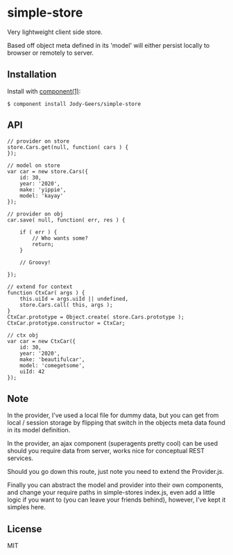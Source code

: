 # simple-store

  Very lightweight client side store.
  
  Based off object meta defined in its 'model' will either persist locally to browser or remotely to server.

## Installation

  Install with [component(1)](http://component.io):

    $ component install Jody-Geers/simple-store

## API

	// provider on store
	store.Cars.get(null, function( cars ) {
	});

	// model on store
	var car = new store.Cars({
		id: 30,
		year: '2020',
		make: 'yippie',
		model: 'kayay'
	});

	// provider on obj
	car.save( null, function( err, res ) {
	
		if ( err ) {
			// Who wants some?
			return;
		}
		
		// Groovy!
		
	});
	
	// extend for context
	function CtxCar( args ) {
		this.uiId = args.uiId || undefined,
		store.Cars.call( this, args );
	}
	CtxCar.prototype = Object.create( store.Cars.prototype );
	CtxCar.prototype.constructor = CtxCar;
	
	// ctx obj
	var car = new CtxCar({
		id: 30,
		year: '2020',
		make: 'beautifulcar',
		model: 'comegetsome',
		uiId: 42
	});

## Note

In the provider, I’ve used a local file for dummy data, but you can get from local / session storage by flipping that switch in the objects meta data found in its model definition.

In the provider, an ajax component (superagents pretty cool) can be used should you require data from server, works nice for conceptual REST services.

Should you go down this route, just note you need to extend the Provider.js. 

Finally you can abstract the model and provider into their own components, and change your require paths in simple-stores index.js, even add a little logic if you want to (you can leave your friends behind), however, I’ve kept it simples here.
  
## License

  MIT
